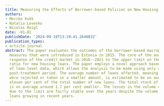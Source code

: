 ```yaml
---
title: Measuring the Effects of Borrower-based Policies on New Housing Loans in Estonia
authors:
- Merike Kukk
- Natalia Levenko
- Nicolas Reigl
date: -01-01
publishDate: '2024-09-18T13:19:41.264083Z'
publication_types:
- article-journal
abstract: The paper evaluates the outcomes of the borrower-based macroprudential policy
  measures that were introduced in Estonia in 2015. The core of the analysis is the
  response of the credit market in 2016--2021 to the upper limit on the debt serviceto-income
  ratio for new housing loans. The paper employs a novel approach based on the distribution
  of loan-level data, which allows the analysis to be made using only data from the
  post-treatment period. The average number of loans affected, meaning those that
  were rejected or taken in a smaller amount, is estimated to be on average around
  eleven per cent of the total number of new loans. The total stock of housing loans
  is on average around 1.7 per cent smaller. The losses in the volume of new loans
  due to the limit are fairly stable over the years despite the volume of housing
  loans growing in recent years.
---
```

